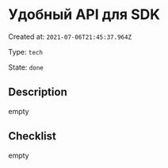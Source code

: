 # Удобный API для SDK

Created at: `2021-07-06T21:45:37.964Z`

Type: `tech`

State: `done`

## Description
empty

## Checklist
empty
